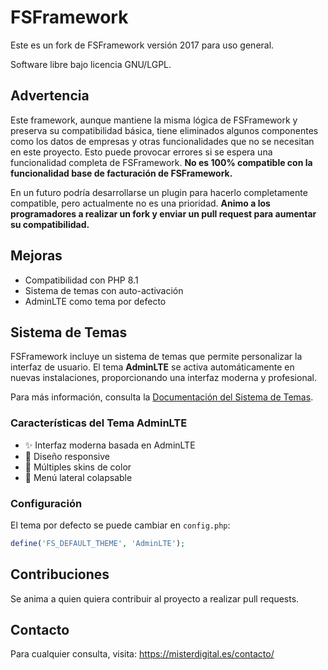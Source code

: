 # FSFramework
Este es un fork de FSFramework versión 2017 para uso general.

Software libre bajo licencia GNU/LGPL.

## Advertencia
Este framework, aunque mantiene la misma lógica de FSFramework y preserva su compatibilidad básica, tiene eliminados algunos componentes como los datos de empresas y otras funcionalidades que no se necesitan en este proyecto. Esto puede provocar errores si se espera una funcionalidad completa de FSFramework. **No es 100% compatible con la funcionalidad base de facturación de FSFramework.**

En un futuro podría desarrollarse un plugin para hacerlo completamente compatible, pero actualmente no es una prioridad. **Animo a los programadores a realizar un fork y enviar un pull request para aumentar su compatibilidad.**

## Mejoras
- Compatibilidad con PHP 8.1
- Sistema de temas con auto-activación
- AdminLTE como tema por defecto

## Sistema de Temas

FSFramework incluye un sistema de temas que permite personalizar la interfaz de usuario. El tema **AdminLTE** se activa automáticamente en nuevas instalaciones, proporcionando una interfaz moderna y profesional.

Para más información, consulta la [Documentación del Sistema de Temas](THEME_SYSTEM.md).

### Características del Tema AdminLTE
- ✨ Interfaz moderna basada en AdminLTE
- 📱 Diseño responsive
- 🎨 Múltiples skins de color
- 🔧 Menú lateral colapsable

### Configuración
El tema por defecto se puede cambiar en `config.php`:
```php
define('FS_DEFAULT_THEME', 'AdminLTE');
```

## Contribuciones
Se anima a quien quiera contribuir al proyecto a realizar pull requests.

## Contacto
Para cualquier consulta, visita: https://misterdigital.es/contacto/
